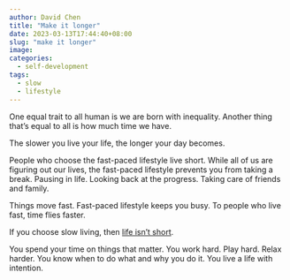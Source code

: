```yaml
---
author: David Chen
title: "Make it longer"
date: 2023-03-13T17:44:40+08:00
slug: "make it longer"
image: 
categories:
  - self-development
tags:
  - slow
  - lifestyle
---
```


One equal trait to all human is we are born with inequality. Another thing that’s equal to all is how much time we have.

The slower you live your life, the longer your day becomes.

People who choose the fast-paced lifestyle live short. While all of us are figuring out our lives, the fast-paced lifestyle prevents you from taking a break. Pausing in life. Looking back at the progress. Taking care of friends and family.

Things move fast. Fast-paced lifestyle keeps you busy. To people who live fast, time flies faster.

If you choose slow living, then [life isn’t short](https://dkb.show/post/life-is-not-short).

You spend your time on things that matter. You work hard. Play hard. Relax harder. You know when to do what and why you do it. You live a life with intention.